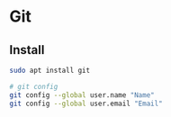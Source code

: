 # Git

## Install

```bash
sudo apt install git

# git config
git config --global user.name "Name"
git config --global user.email "Email"
```
